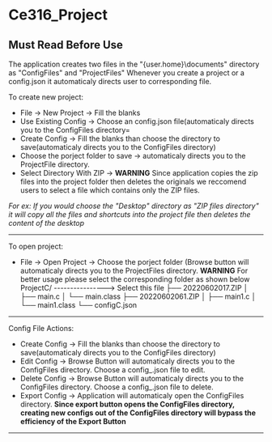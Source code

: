 # Ce316_Project
## Must Read Before Use
  The application creates two files in the "{user.home}\documents" directory as "ConfigFiles" and "ProjectFiles"
  Whenever you create a project or a config.json it automaticaly directs user to corresponding file.

  To create new project:
- File -> New Project -> Fill the blanks
- Use Existing Config -> Choose an config.json file(automaticaly directs you to the ConfigFiles directory=
- Create Config -> Fill the blanks than choose the directory to save(automaticaly directs you to the ConfigFiles directory)
- Choose the porject folder to save -> automaticaly directs you to the ProjectFile directory.
- Select Directory With ZIP -> **WARNING** Since application copies the zip files into the project folder then deletes the originals we reccomend users to select a file which contains only the ZIP files.
  
*For ex: If you would choose the "Desktop" directory as "ZIP files directory" it will copy all the files and shortcuts into the project file then deletes the content of the desktop*  

__________________________________________________________________________________________________________________________________________________
  To open project:
- File -> Open Project -> Choose the porject folder (Browse button will automaticaly directs you to the ProjectFiles directory.
**WARNING** For better usage please select the corresponding folder as shown below
ProjectC/  ----------------> Select this file
├── 20220602017.ZIP
│   ├── main.c
│   └── main.class
├── 20220602061.ZIP
│   ├── main1.c
│   └── main1.class
└── configC.json
__________________________________________________________________________________________________________________________________________________
  Config File Actions:
- Create Config -> Fill the blanks than choose the directory to save(automaticaly directs you to the ConfigFiles directory)
- Edit Config -> Browse Button will automaticaly directs you to the ConfigFiles directory. Choose a config_.json file to edit.
- Delete Config -> Browse Button will automaticaly directs you to the ConfigFiles directory. Choose a config_.json file to delete.
- Export Config -> Application will automaticaly open the ConfigFiles directory. **Since export button opens the ConfigFiles directory, creating new configs out of the ConfigFiles directory will bypass the efficiency of the Export Button**
__________________________________________________________________________________________________________________________________________________
